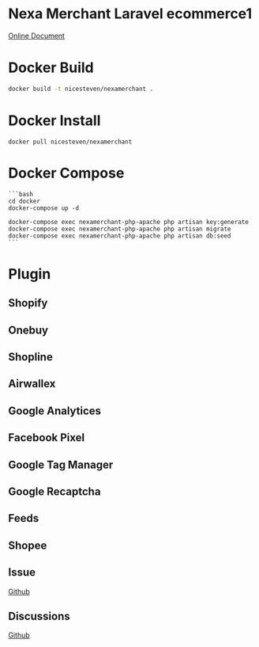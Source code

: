 # Nexa Merchant Laravel ecommerce1

[Online Document](https://nexa-merchant.vercel.app/)

# Docker Build

```bash
docker build -t nicesteven/nexamerchant .
```


# Docker Install

```
docker pull nicesteven/nexamerchant
```

# Docker Compose

    ```bash
    cd docker
    docker-compose up -d

    docker-compose exec nexamerchant-php-apache php artisan key:generate
    docker-compose exec nexamerchant-php-apache php artisan migrate
    docker-compose exec nexamerchant-php-apache php artisan db:seed
    ```

# Plugin

## Shopify

## Onebuy

## Shopline

## Airwallex

## Google Analytices

## Facebook Pixel

## Google Tag Manager

## Google Recaptcha

## Feeds

## Shopee

## Issue
[Github](https://github.com/xxl4/NexaMerchant/issues)

## Discussions
[Github](https://github.com/xxl4/NexaMerchant/discussions)

